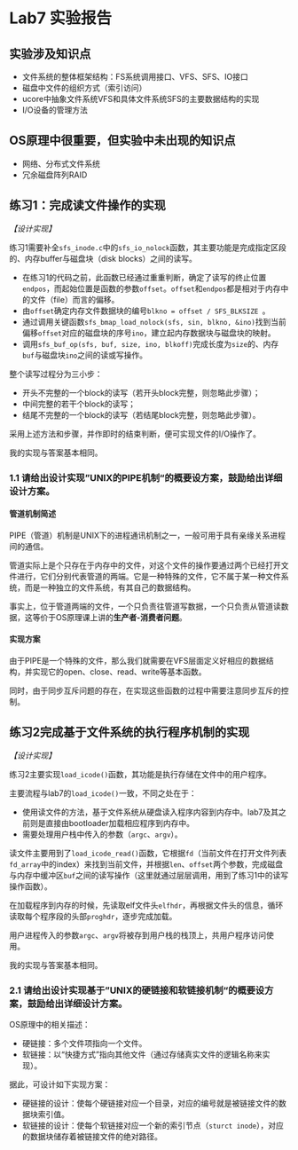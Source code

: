# Lab7 实验报告

## 实验涉及知识点

- 文件系统的整体框架结构：FS系统调用接口、VFS、SFS、IO接口
- 磁盘中文件的组织方式（索引访问）
- ucore中抽象文件系统VFS和具体文件系统SFS的主要数据结构的实现
- I/O设备的管理方法

## OS原理中很重要，但实验中未出现的知识点

- 网络、分布式文件系统
- 冗余磁盘阵列RAID

## 练习1：完成读文件操作的实现

*【设计实现】*

练习1需要补全`sfs_inode.c`中的`sfs_io_nolock`函数，其主要功能是完成指定区段的、内存buffer与磁盘块（disk blocks）之间的读写。

- 在练习1的代码之前，此函数已经通过重重判断，确定了读写的终止位置`endpos`，而起始位置是函数的参数`offset`。`offset`和`endpos`都是相对于内存中的文件（file）而言的偏移。
- 由`offset`确定内存文件数据块的编号`blkno = offset / SFS_BLKSIZE `。
- 通过调用关键函数`sfs_bmap_load_nolock(sfs, sin, blkno, &ino)`找到当前偏移`offset`对应的磁盘块的序号`ino`，建立起内存数据块与磁盘块的映射。
- 调用`sfs_buf_op(sfs, buf, size, ino, blkoff)`完成长度为`size`的、内存`buf`与磁盘块`ino`之间的读或写操作。

整个读写过程分为三小步：

- 开头不完整的一个block的读写（若开头block完整，则忽略此步骤）；
- 中间完整的若干个block的读写；
- 结尾不完整的一个block的读写（若结尾block完整，则忽略此步骤）。

采用上述方法和步骤，并作即时的结束判断，便可实现文件的I/O操作了。

我的实现与答案基本相同。

### 1.1 请给出设计实现”UNIX的PIPE机制“的概要设方案，鼓励给出详细设计方案。
#### 管道机制简述

PIPE（管道）机制是UNIX下的进程通讯机制之一，一般可用于具有亲缘关系进程间的通信。

管道实际上是个只存在于内存中的文件，对这个文件的操作要通过两个已经打开文件进行，它们分别代表管道的两端。它是一种特殊的文件，它不属于某一种文件系统，而是一种独立的文件系统，有其自己的数据结构。

事实上，位于管道两端的文件，一个只负责往管道写数据，一个只负责从管道读数据，这等价于OS原理课上讲的**生产者-消费者问题**。

#### 实现方案

由于PIPE是一个特殊的文件，那么我们就需要在VFS层面定义好相应的数据结构，并实现它的open、close、read、write等基本函数。

同时，由于同步互斥问题的存在，在实现这些函数的过程中需要注意同步互斥的控制。

## 练习2完成基于文件系统的执行程序机制的实现

*【设计实现】*

练习2主要实现`load_icode()`函数，其功能是执行存储在文件中的用户程序。

主要流程与lab7的`load_icode()`一致，不同之处在于：

- 使用读文件的方法，基于文件系统从硬盘读入程序内容到内存中。lab7及其之前则是直接由bootloader加载相应程序到内存中。
- 需要处理用户栈中传入的参数（`argc`、`argv`）。

读文件主要用到了`load_icode_read()`函数，它根据`fd`（当前文件在打开文件列表`fd_array`中的index）来找到当前文件，并根据`len`、`offset`两个参数，完成磁盘与内存中缓冲区`buf`之间的读写操作（这里就通过层层调用，用到了练习1中的读写操作函数）。

在加载程序到内存的时候，先读取elf文件头`elfhdr`，再根据文件头的信息，循环读取每个程序段的头部`proghdr`，逐步完成加载。

用户进程传入的参数`argc`、`argv`将被存到用户栈的栈顶上，共用户程序访问使用。

我的实现与答案基本相同。

### 2.1 请给出设计实现基于”UNIX的硬链接和软链接机制“的概要设方案，鼓励给出详细设计方案。
OS原理中的相关描述：

- 硬链接：多个文件项指向一个文件。
- 软链接：以“快捷方式”指向其他文件（通过存储真实文件的逻辑名称来实现）。

据此，可设计如下实现方案：

- 硬链接的设计：使每个硬链接对应一个目录，对应的编号就是被链接文件的数据块索引值。
- 软链接的设计：使每个软链接对应一个新的索引节点（`sturct inode`），对应的数据块储存着被链接文件的绝对路径。